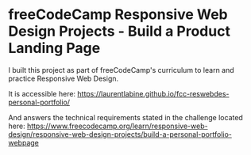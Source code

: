 # freeCodeCamp Responsive Web Design Projects - Build a Product Landing Page
I built this project as part of freeCodeCamp's curriculum to learn and practice Responsive Web Design.

It is accessible here: https://laurentlabine.github.io/fcc-reswebdes-personal-portfolio/

And answers the technical requirements stated in the challenge located here: https://www.freecodecamp.org/learn/responsive-web-design/responsive-web-design-projects/build-a-personal-portfolio-webpage
